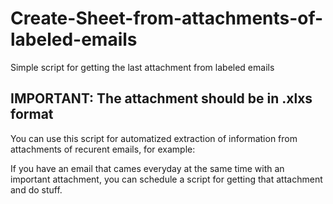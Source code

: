 # Create-Sheet-from-attachments-of-labeled-emails
Simple script for getting the last attachment from labeled emails

## IMPORTANT: The attachment should be in .xlxs format

You can use this script for automatized extraction of information from attachments of recurent emails, for example:

If you have an email that cames everyday at the same time with an important attachment, you can schedule a script for getting that attachment and do stuff.

